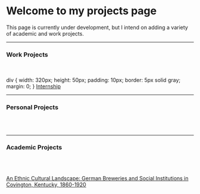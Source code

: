 <html lang="en-US">

<head>
    <meta charset='utf-8'>
    <meta http-equiv= "X-UA-Compatible" content="IE=edge">
    <meta name="viewport" content="width=device-width,maximum-scale=2">

</head> 

<body>

<h1> Welcome to my projects page </h1>

<p1> This page is currently under development, but I intend on adding a variety of academic and work projects. </p1>

<hr class="solid">
<h3> Work Projects </h3> <br> <br>
div {
  width: 320px;
  height: 50px;
  padding: 10px;
  border: 5px solid gray;
  margin: 0;
}
<p2> <a href="https://andrew-jones657.github.io/Internship"> Internship </a> </p2> <br>

<hr class="solid">
<h3> Personal Projects </h3> <br> <br>

<hr class="solid">

<h3> Academic Projects </h3> <br> <br>

<p3> <a href="https://digitalcommons.wku.edu/stu_hon_theses/866/"> An Ethnic Cultural Landscape: German Breweries and Social Institutions in Covington, Kentucky, 1860-1920 </a> </p3>


</body>
</html>

